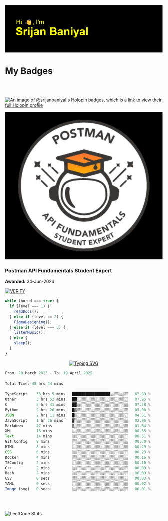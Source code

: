 ![Header](./header.png)

# My Badges

<Br />
<Br />

[![An image of @srijanbaniyal's Holopin badges, which is a link to view their full Holopin profile](https://holopin.me/srijanbaniyal)](https://holopin.io/@srijanbaniyal)

[![Postman API Fundamentals Student Expert](/Postman.jpeg)](https://api.badgr.io/public/assertions/r9BLLy0oTfKJBbkGuDI1zA)

### Postman API Fundamentals Student Expert

**Awarded:** 24-Jun-2024

[![VERIFY](https://img.shields.io/badge/VERIFY-blue)](https://badgecheck.io?url=https%3A%2F%2Fapi.badgr.io%2Fpublic%2Fassertions%2Fr9BLLy0oTfKJBbkGuDI1zA)

```javascript
while (bored === true) {
  if (level === 1) {
    readDocs();
  } else if (level == 2) {
    FigmaDesigning();
  } else if (level === 3) {
    listenMusic();
  } else {
    sleep();
  }
}
```

<p align="center">
  <a href="https://git.io/typing-svg"><img src="https://readme-typing-svg.demolab.com?font=Tilt+Prism&size=30&pause=1000&color=0FF75B&center=true&vCenter=true&width=800&height=80&lines=Time+spent+on+various+Programming+languages" alt="Typing SVG" /></a>
</p>

<!--START_SECTION:waka-->

```TypeScript
From: 20 March 2025 - To: 19 April 2025

Total Time: 48 hrs 44 mins

TypeScript    33 hrs 5 mins   █████████████████░░░░░░░░   67.89 %
Other         3 hrs 52 mins   ██░░░░░░░░░░░░░░░░░░░░░░░   07.95 %
C             3 hrs 41 mins   ██░░░░░░░░░░░░░░░░░░░░░░░   07.58 %
Python        2 hrs 26 mins   █▒░░░░░░░░░░░░░░░░░░░░░░░   05.00 %
JSON          2 hrs 11 mins   █░░░░░░░░░░░░░░░░░░░░░░░░   04.51 %
JavaScript    1 hr 26 mins    ▓░░░░░░░░░░░░░░░░░░░░░░░░   02.96 %
Markdown      47 mins         ▒░░░░░░░░░░░░░░░░░░░░░░░░   01.64 %
XML           18 mins         ░░░░░░░░░░░░░░░░░░░░░░░░░   00.65 %
Text          14 mins         ░░░░░░░░░░░░░░░░░░░░░░░░░   00.51 %
Git Config    8 mins          ░░░░░░░░░░░░░░░░░░░░░░░░░   00.30 %
HTML          8 mins          ░░░░░░░░░░░░░░░░░░░░░░░░░   00.29 %
CSS           6 mins          ░░░░░░░░░░░░░░░░░░░░░░░░░   00.23 %
Docker        4 mins          ░░░░░░░░░░░░░░░░░░░░░░░░░   00.16 %
TSConfig      2 mins          ░░░░░░░░░░░░░░░░░░░░░░░░░   00.10 %
C++           2 mins          ░░░░░░░░░░░░░░░░░░░░░░░░░   00.09 %
Bash          2 mins          ░░░░░░░░░░░░░░░░░░░░░░░░░   00.09 %
CSV           0 secs          ░░░░░░░░░░░░░░░░░░░░░░░░░   00.03 %
YAML          0 secs          ░░░░░░░░░░░░░░░░░░░░░░░░░   00.02 %
Image (svg)   0 secs          ░░░░░░░░░░░░░░░░░░░░░░░░░   00.01 %
```

<!--END_SECTION:waka-->

<Br />
<Br />

![LeetCode Stats](https://leetcard.jacoblin.cool/Srijan-Baniyal?theme=dark&font=Rasa&ext=contest)
